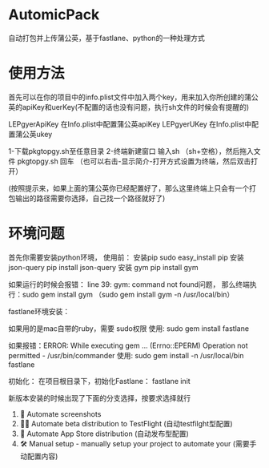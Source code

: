# AutomicPack
自动打包并上传蒲公英，基于fastlane、python的一种处理方式

# 使用方法
首先可以在你的项目中的info.plist文件中加入两个key，用来加入你所创建的蒲公英的apiKey和uerKey(不配置的话也没有问题，执行sh文件的时候会有提醒的)

 LEPgyerApiKey 在Info.plist中配置蒲公英apiKey
 LEPgyerUKey 在Info.plist中配置蒲公英ukey


1-下载pkgtopgy.sh至任意目录 
2-终端新建窗口 输入sh （sh+空格），然后拖入文件 pkgtopgy.sh 回车 （也可以右击-显示简介-打开方式设置为终端，然后双击打开）

(按照提示来，如果上面的蒲公英你已经配置好了，那么这里终端上只会有一个打包输出的路径需要你选择，自己找一个路径就好了)


# 环境问题
首先你需要安装python环境，
使用前：
安装pip
sudo easy_install pip
安装json-query
pip install json-query 
安装 gym
pip install gym

如果运行的时候会报错： line 39: gym: command not found问题，
那么终端执行：sudo gem install gym
                    （sudo gem install gym -n /usr/local/bin）
                    

fastlane环境安装：

如果用的是mac自带的ruby，需要 sudo权限
使用: sudo gem install fastlane

如果报错：ERROR: While executing gem ... (Errno::EPERM) Operation not permitted - /usr/bin/commander 
使用: sudo gem install -n /usr/local/bin fastlane

初始化：
在项目根目录下，初始化Fastlane：
fastlane init

新版本安装的时候出现了下面的分支选择，按要求选择就行

1. 📸  Automate screenshots
2. 👩‍✈️  Automate beta distribution to TestFlight (自动testfilght型配置)
3. 🚀  Automate App Store distribution (自动发布型配置)
4. 🛠  Manual setup - manually setup your project to automate your (需要手动配置内容)



